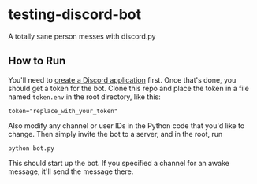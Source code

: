 # testing-discord-bot

A totally sane person messes with discord.py

## How to Run

You'll need to [create a Discord application](https://discord.com/developers/applications) first. Once that's done, you should get a token for the bot.
Clone this repo and place the token in a file named `token.env` in the root directory, like this:

`token="replace_with_your_token"`

Also modify any channel or user IDs in the Python code that you'd like to change.
Then simply invite the bot to a server, and in the root, run

`python bot.py`

This should start up the bot. If you specified a channel for an awake message, it'll send the message there.
